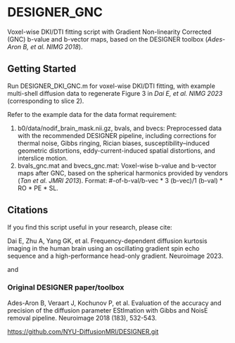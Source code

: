 # DESIGNER_GNC
Voxel-wise DKI/DTI fitting script with Gradient Non-linearity Corrected (GNC) b-value and b-vector maps, based on the DESIGNER toolbox (_Ades-Aron B, et al. NIMG 2018_).
## Getting Started
Run DESIGNER_DKI_GNC.m for voxel-wise DKI/DTI fitting, with example multi-shell diffusion data to regenerate Figure 3 in _Dai E, et al. NIMG 2023_ (corresponding to slice 2).
  
Refer to the example data for the data format requirement:  
1.  b0/data/nodif_brain_mask.nii.gz, bvals, and bvecs: Preprocessed data with the recommended DESIGNER pipeline, including corrections for thermal noise, Gibbs ringing, Rician biases, susceptibility–induced geometric distortions, eddy-current-induced spatial distortions, and interslice motion.
2.  bvals_gnc.mat and bvecs_gnc.mat: Voxel-wise b-value and b-vector maps after GNC, based on the spherical harmonics provided by vendors (_Tan et al. JMRI 2013_). Format: #-of-b-val/b-vec * 3 (b-vec)/1 (b-val) * RO * PE * SL. 
## Citations
If you find this script useful in your research, please cite:  

Dai E, Zhu A, Yang GK, et al. Frequency-dependent diffusion kurtosis imaging in the human brain using an oscillating gradient spin echo sequence and a high-performance head-only gradient. Neuroimage 2023.  
  
and  
### Original DESIGNER paper/toolbox
Ades-Aron B, Veraart J, Kochunov P, et al. Evaluation of the accuracy and precision of the diffusion parameter EStImation with Gibbs and NoisE removal pipeline. Neuroimage 2018 (183), 532-543. 

https://github.com/NYU-DiffusionMRI/DESIGNER.git
